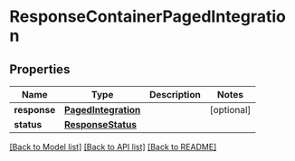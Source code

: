 # ResponseContainerPagedIntegration

## Properties
Name | Type | Description | Notes
------------ | ------------- | ------------- | -------------
**response** | [**PagedIntegration**](PagedIntegration.md) |  | [optional] 
**status** | [**ResponseStatus**](ResponseStatus.md) |  | 

[[Back to Model list]](../README.md#documentation-for-models) [[Back to API list]](../README.md#documentation-for-api-endpoints) [[Back to README]](../README.md)


